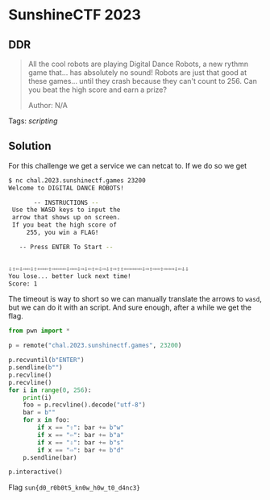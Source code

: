 # SunshineCTF 2023

## DDR

>All the cool robots are playing Digital Dance Robots, a new rythmn game that... has absolutely no sound! Robots are just that good at these games... until they crash because they can't count to 256. Can you beat the high score and earn a prize?
> 
>  Author: N/A
>

Tags: _scripting_

## Solution
For this challenge we get a service we can netcat to. If we do so we get 

```bash
$ nc chal.2023.sunshinectf.games 23200
Welcome to DIGITAL DANCE ROBOTS!

       -- INSTRUCTIONS --
 Use the WASD keys to input the
 arrow that shows up on screen.
 If you beat the high score of
     255, you win a FLAG!

   -- Press ENTER To Start --


⇩⇧⇦⇩⇨⇦⇩⇧⇦⇨⇦⇧⇨⇦⇦⇦⇩⇨⇨⇩⇨⇩⇦⇧⇦⇩⇨⇩⇧⇨⇧⇧⇦⇨⇨⇦⇦⇩⇨⇧⇨⇨⇧⇨⇨⇨⇩⇦⇩⇩
You lose... better luck next time!
Score: 1
```

The timeout is way to short so we can manually translate the arrows to `wasd`, but we can do it with an script. And sure enough, after a while we get the flag.

```python
from pwn import *

p = remote("chal.2023.sunshinectf.games", 23200)

p.recvuntil(b"ENTER")
p.sendline(b"")
p.recvline()
p.recvline()
for i in range(0, 256):
    print(i)
    foo = p.recvline().decode("utf-8")
    bar = b""
    for x in foo:
        if x == "⇧": bar += b"w"
        if x == "⇦": bar += b"a"
        if x == "⇩": bar += b"s"
        if x == "⇨": bar += b"d"
    p.sendline(bar)

p.interactive()
```

Flag `sun{d0_r0b0t5_kn0w_h0w_t0_d4nc3}`